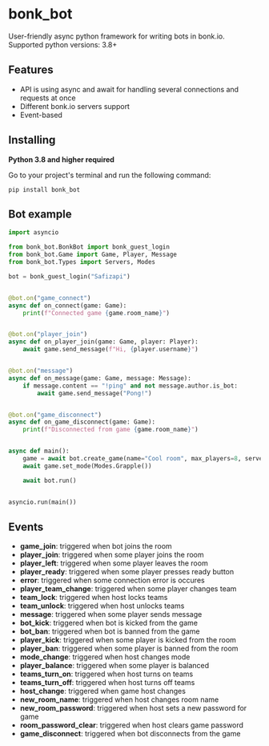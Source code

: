 # bonk_bot
User-friendly async python framework for writing bots in bonk.io.
Supported python versions: 3.8+
## Features
- API is using async and await for handling several connections and requests at once
- Different bonk.io servers support
- Event-based
## Installing
**Python 3.8 and higher required**

Go to your project's terminal and run the following command:
```
pip install bonk_bot
```
## Bot example
```py
import asyncio

from bonk_bot.BonkBot import bonk_guest_login
from bonk_bot.Game import Game, Player, Message
from bonk_bot.Types import Servers, Modes

bot = bonk_guest_login("Safizapi")


@bot.on("game_connect")
async def on_connect(game: Game):
    print(f"Connected game {game.room_name}")


@bot.on("player_join")
async def on_player_join(game: Game, player: Player):
    await game.send_message(f"Hi, {player.username}")


@bot.on("message")
async def on_message(game: Game, message: Message):
    if message.content == "!ping" and not message.author.is_bot:
        await game.send_message("Pong!")


@bot.on("game_disconnect")
async def on_game_disconnect(game: Game):
    print(f"Disconnected from game {game.room_name}")


async def main():
    game = await bot.create_game(name="Cool room", max_players=8, server=Servers.Warsaw())
    await game.set_mode(Modes.Grapple())

    await bot.run()


asyncio.run(main())
```
## Events
- **game_join**: triggered when bot joins the room
- **player_join**: triggered when some player joins the room
- **player_left**: triggered when some player leaves the room
- **player_ready**: triggered when some player presses ready button
- **error**: triggered when some connection error is occures
- **player_team_change**: triggered when some player changes team
- **team_lock**: triggered when host locks teams
- **team_unlock**: triggered when host unlocks teams
- **message**: triggered when some player sends message
- **bot_kick**: triggered when bot is kicked from the game
- **bot_ban**: triggered when bot is banned from the game
- **player_kick**: triggered when some player is kicked from the room
- **player_ban**: triggered when some player is banned from the room
- **mode_change**: triggered when host changes mode
- **player_balance**: triggered when some player is balanced
- **teams_turn_on**: triggered when host turns on teams
- **teams_turn_off**: triggered when host turns off teams
- **host_change**: triggered when game host changes
- **new_room_name**: triggered when host changes room name
- **new_room_password**: triggered when host sets a new password for game
- **room_password_clear**: triggered when host clears game password
- **game_disconnect**: triggered when bot disconnects from the game
